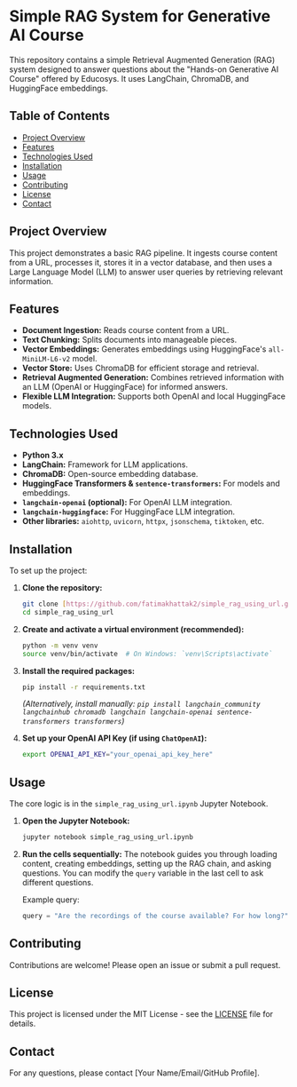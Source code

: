 # Simple RAG System for Generative AI Course

This repository contains a simple Retrieval Augmented Generation (RAG) system designed to answer questions about the "Hands-on Generative AI Course" offered by Educosys. It uses LangChain, ChromaDB, and HuggingFace embeddings.

## Table of Contents

* [Project Overview](#project-overview)
* [Features](#features)
* [Technologies Used](#technologies-used)
* [Installation](#installation)
* [Usage](#usage)
* [Contributing](#contributing)
* [License](#license)
* [Contact](#contact)

## Project Overview

This project demonstrates a basic RAG pipeline. It ingests course content from a URL, processes it, stores it in a vector database, and then uses a Large Language Model (LLM) to answer user queries by retrieving relevant information.

## Features

* **Document Ingestion:** Reads course content from a URL.
* **Text Chunking:** Splits documents into manageable pieces.
* **Vector Embeddings:** Generates embeddings using HuggingFace's `all-MiniLM-L6-v2` model.
* **Vector Store:** Uses ChromaDB for efficient storage and retrieval.
* **Retrieval Augmented Generation:** Combines retrieved information with an LLM (OpenAI or HuggingFace) for informed answers.
* **Flexible LLM Integration:** Supports both OpenAI and local HuggingFace models.

## Technologies Used

* **Python 3.x**
* **LangChain:** Framework for LLM applications.
* **ChromaDB:** Open-source embedding database.
* **HuggingFace Transformers & `sentence-transformers`:** For models and embeddings.
* **`langchain-openai` (optional):** For OpenAI LLM integration.
* **`langchain-huggingface`:** For HuggingFace LLM integration.
* **Other libraries:** `aiohttp`, `uvicorn`, `httpx`, `jsonschema`, `tiktoken`, etc.

## Installation

To set up the project:

1.  **Clone the repository:**
    ```bash
    git clone [https://github.com/fatimakhattak2/simple_rag_using_url.git](https://github.com/fatimakhattak2/simple_rag_using_url.git)
    cd simple_rag_using_url
    ```

2.  **Create and activate a virtual environment (recommended):**
    ```bash
    python -m venv venv
    source venv/bin/activate  # On Windows: `venv\Scripts\activate`
    ```

3.  **Install the required packages:**
    ```bash
    pip install -r requirements.txt
    ```
    *(Alternatively, install manually: `pip install langchain_community langchainhub chromadb langchain langchain-openai sentence-transformers transformers`)*

4.  **Set up your OpenAI API Key (if using `ChatOpenAI`):**
    ```bash
    export OPENAI_API_KEY="your_openai_api_key_here"
    ```

## Usage

The core logic is in the `simple_rag_using_url.ipynb` Jupyter Notebook.

1.  **Open the Jupyter Notebook:**
    ```bash
    jupyter notebook simple_rag_using_url.ipynb
    ```

2.  **Run the cells sequentially:**
    The notebook guides you through loading content, creating embeddings, setting up the RAG chain, and asking questions. You can modify the `query` variable in the last cell to ask different questions.

    Example query:
    ```python
    query = "Are the recordings of the course available? For how long?"
    ```


## Contributing

Contributions are welcome! Please open an issue or submit a pull request.

## License

This project is licensed under the MIT License - see the [LICENSE](LICENSE) file for details.

## Contact

For any questions, please contact [Your Name/Email/GitHub Profile].
